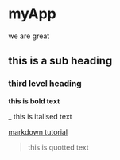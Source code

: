 # myApp

we are great

## this is a sub heading

### third level heading

**this is bold text**

_ this is italised text

[markdown tutorial](https://opensource.com/article/19/9/introduction-markdown)

> this is quotted text

